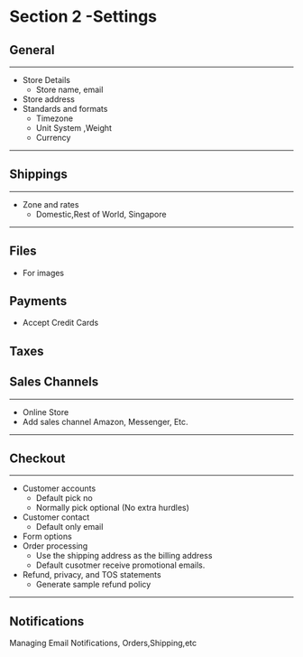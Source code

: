 # Section 2 -Settings
## General
***
- Store Details
  - Store name, email
- Store address
- Standards and formats
  - Timezone
  - Unit System ,Weight
  - Currency
***

## Shippings
***
- Zone and rates
  - Domestic,Rest of World, Singapore
***

## Files
- For images

## Payments
- Accept Credit Cards

## Taxes
## Sales Channels
***
- Online Store
- Add sales channel Amazon, Messenger, Etc.
***
## Checkout
***
- Customer accounts
  - Default pick no
  - Normally pick optional (No extra hurdles)
- Customer contact
  - Default only email
- Form options
- Order processing
  - Use the shipping address as the billing address
  - Default cusotmer receive promotional emails.
- Refund, privacy, and TOS statements
  - Generate sample refund policy
***
## Notifications
Managing Email Notifications, Orders,Shipping,etc
